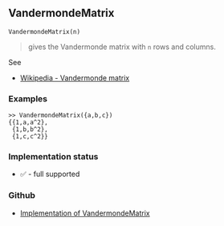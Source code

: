 ## VandermondeMatrix

```
VandermondeMatrix(n)
```

> gives the Vandermonde matrix with `n` rows and columns.

See  
* [Wikipedia - Vandermonde matrix](https://en.wikipedia.org/wiki/Vandermonde_matrix)

### Examples
 
```
>> VandermondeMatrix({a,b,c})
{{1,a,a^2},
 {1,b,b^2},
 {1,c,c^2}}
```






### Implementation status

* &#x2705; - full supported

### Github

* [Implementation of VandermondeMatrix](https://github.com/axkr/symja_android_library/blob/master/symja_android_library/matheclipse-core/src/main/java/org/matheclipse/core/builtin/LinearAlgebra.java#L5736) 
